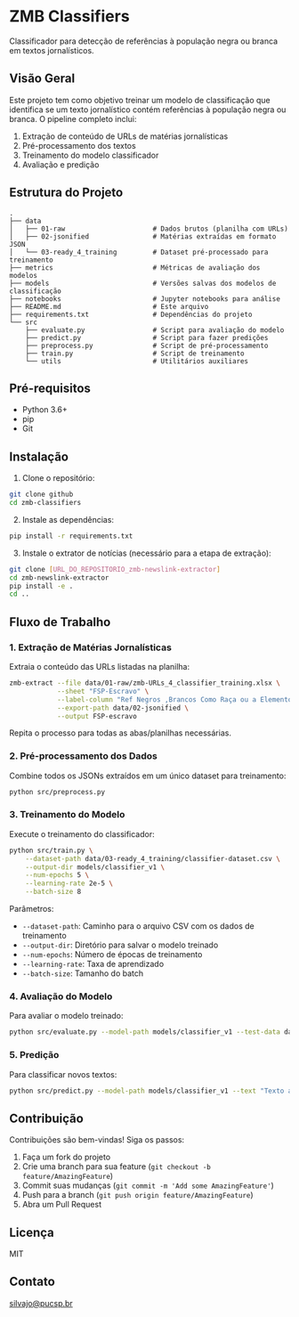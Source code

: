 # ZMB Classifiers

Classificador para detecção de referências à população negra ou branca em textos jornalísticos.

## Visão Geral

Este projeto tem como objetivo treinar um modelo de classificação que identifica se um texto jornalístico contém referências à população negra ou branca. O pipeline completo inclui:

1. Extração de conteúdo de URLs de matérias jornalísticas
2. Pré-processamento dos textos
3. Treinamento do modelo classificador
4. Avaliação e predição

## Estrutura do Projeto

```
.
├── data
│   ├── 01-raw                      # Dados brutos (planilha com URLs)
│   ├── 02-jsonified                # Matérias extraídas em formato JSON
│   └── 03-ready_4_training         # Dataset pré-processado para treinamento
├── metrics                         # Métricas de avaliação dos modelos
├── models                          # Versões salvas dos modelos de classificação
├── notebooks                       # Jupyter notebooks para análise
├── README.md                       # Este arquivo
├── requirements.txt                # Dependências do projeto
└── src
    ├── evaluate.py                 # Script para avaliação do modelo
    ├── predict.py                  # Script para fazer predições
    ├── preprocess.py               # Script de pré-processamento
    ├── train.py                    # Script de treinamento
    └── utils                       # Utilitários auxiliares
```

## Pré-requisitos

- Python 3.6+
- pip
- Git

## Instalação

1. Clone o repositório:
```bash
git clone github
cd zmb-classifiers
```

2. Instale as dependências:
```bash
pip install -r requirements.txt
```

3. Instale o extrator de notícias (necessário para a etapa de extração):
```bash
git clone [URL_DO_REPOSITORIO_zmb-newslink-extractor]
cd zmb-newslink-extractor
pip install -e .
cd ..
```

## Fluxo de Trabalho

### 1. Extração de Matérias Jornalísticas

Extraia o conteúdo das URLs listadas na planilha:

```bash
zmb-extract --file data/01-raw/zmb-URLs_4_classifier_training.xlsx \
            --sheet "FSP-Escravo" \
            --label-column "Ref Negros ,Brancos Como Raça ou a Elementos da Cultura?" \
            --export-path data/02-jsonified \
            --output FSP-escravo
```

Repita o processo para todas as abas/planilhas necessárias.

### 2. Pré-processamento dos Dados

Combine todos os JSONs extraídos em um único dataset para treinamento:

```bash
python src/preprocess.py
```

### 3. Treinamento do Modelo

Execute o treinamento do classificador:

```bash
python src/train.py \
    --dataset-path data/03-ready_4_training/classifier-dataset.csv \
    --output-dir models/classifier_v1 \
    --num-epochs 5 \
    --learning-rate 2e-5 \
    --batch-size 8
```

Parâmetros:
- `--dataset-path`: Caminho para o arquivo CSV com os dados de treinamento
- `--output-dir`: Diretório para salvar o modelo treinado
- `--num-epochs`: Número de épocas de treinamento
- `--learning-rate`: Taxa de aprendizado
- `--batch-size`: Tamanho do batch

### 4. Avaliação do Modelo

Para avaliar o modelo treinado:

```bash
python src/evaluate.py --model-path models/classifier_v1 --test-data data/03-ready_4_training/classifier-dataset.csv
```

### 5. Predição

Para classificar novos textos:

```bash
python src/predict.py --model-path models/classifier_v1 --text "Texto a ser classificado"
```

## Contribuição

Contribuições são bem-vindas! Siga os passos:

1. Faça um fork do projeto
2. Crie uma branch para sua feature (`git checkout -b feature/AmazingFeature`)
3. Commit suas mudanças (`git commit -m 'Add some AmazingFeature'`)
4. Push para a branch (`git push origin feature/AmazingFeature`)
5. Abra um Pull Request

## Licença

MIT

## Contato

silvajo@pucsp.br